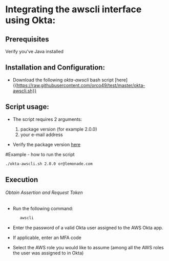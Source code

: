 # Integrating the awscli interface using Okta:

## Prerequisites 
Verify you've Java installed

## Installation and Configuration:

  - Download the following *okta-awscli* bash script [here]{{https://raw.githubusercontent.com/orco49/test/master/okta-awscli.sh}}         

## Script usage:

- The script requires 2 arguments: 
    1) package version (for example 2.0.0) 
    2) your e-mail address

- Verify the package version [here](https://github.com/oktadeveloper/okta-aws-cli-assume-role/releases)

#Example - how to run the script
```sh
./okta-awscli.sh 2.0.0 or@lemonade.com
```

## Execution 

###### Obtain Assertion and Request Token
  
  - Run the following command:
    ```sh
       awscli
    ```
 - Enter the password of a valid Okta user assigned to the AWS Okta app.

 - If applicable, enter an MFA code

 - Select the AWS role you would like to assume (among all the AWS roles the user was assigned to in Okta)
